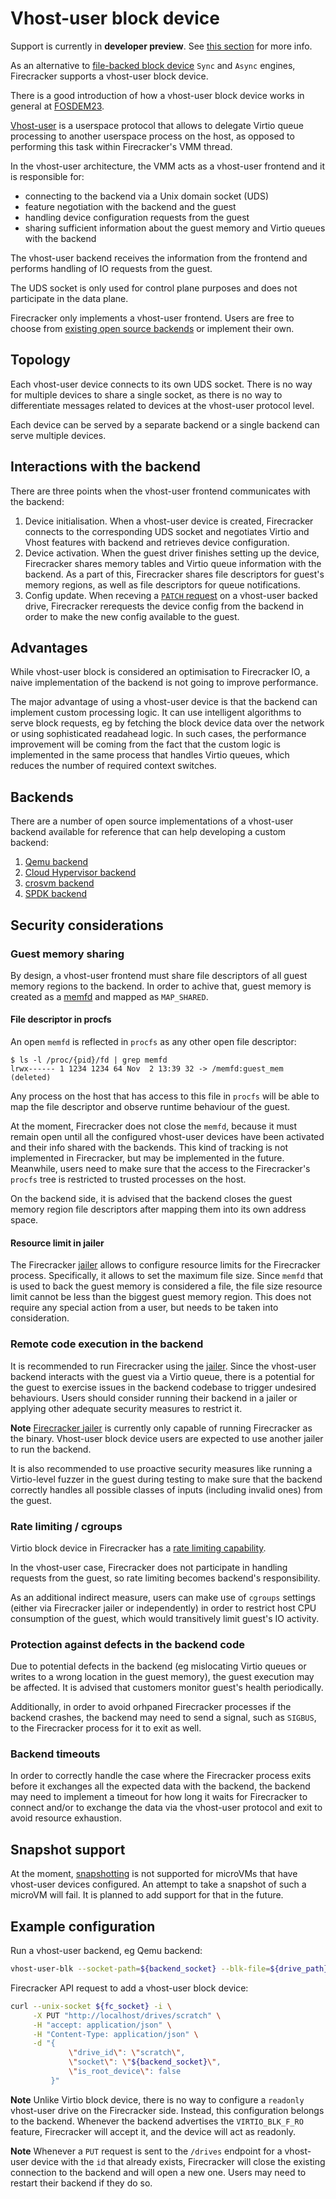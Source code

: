 # Vhost-user block device

Support is currently in **developer preview**. See
[this section](#developer-preview-status) for more info.

As an alternative to [file-backed block device](block-io-engine.md) `Sync` and
`Async` engines, Firecracker supports a vhost-user block device.

There is a good introduction of how a vhost-user block device works
in general at [FOSDEM23](https://archive.fosdem.org/2023/schedule/event/sds_vhost_user_blk).

[Vhost-user](https://qemu-project.gitlab.io/qemu/interop/vhost-user.html)
is a userspace protocol that allows to delegate Virtio queue processing
to another userspace process on the host, as opposed to performing this task
within Firecracker's VMM thread.

In the vhost-user architecture, the VMM acts as a vhost-user frontend and
it is responsible for:

- connecting to the backend via a Unix domain socket (UDS)
- feature negotiation with the backend and the guest
- handling device configuration requests from the guest
- sharing sufficient information about the guest memory and Virtio queues
  with the backend

The vhost-user backend receives the information from the frontend and performs
handling of IO requests from the guest.

The UDS socket is only used for control plane purposes
and does not participate in the data plane.

Firecracker only implements a vhost-user frontend. Users are free
to choose from [existing open source backends](#backends) or implement their
own.

## Topology

Each vhost-user device connects to its own UDS socket. There is no way for
multiple devices to share a single socket, as there is no way to differentiate
messages related to devices at the vhost-user protocol level.

Each device can be served by a separate backend or a single backend can serve
multiple devices.

## Interactions with the backend

There are three points when the vhost-user frontend communicates with
the backend:

1. Device initialisation. When a vhost-user device is created, Firecracker
   connects to the corresponding UDS socket and negotiates Virtio and Vhost
   features with backend and retrieves device configuration.
1. Device activation. When the guest driver finishes setting up the device,
   Firecracker shares memory tables and Virtio queue information with the backend.
   As a part of this, Firecracker shares file descriptors for guest's memory
   regions, as well as file descriptors for queue notifications.
1. Config update. When receving a [`PATCH` request](./patch-block.md#updating-vhost-user-block-devices-after-boot)
   on a vhost-user backed drive, Firecracker rerequests the device config
   from the backend in order to make the new config available to the guest.

## Advantages

While vhost-user block is considered an optimisation to Firecracker IO, a naive
implementation of the backend is not going to improve performance.

The major advantage of using a vhost-user device is that the backend can
implement custom processing logic. It can use intelligent algorithms to serve
block requests, eg by fetching the block device data over the network or using
sophisticated readahead logic. In such cases, the performance improvement will
be coming from the fact that the custom logic is implemented in the same
process that handles Virtio queues, which reduces the number of required
context switches.

## Backends

There are a number of open source implementations of a vhost-user backend
available for reference that can help developing a custom backend:

1. [Qemu backend](https://github.com/qemu/qemu/tree/master/contrib/vhost-user-blk)
1. [Cloud Hypervisor backend](https://github.com/cloud-hypervisor/cloud-hypervisor/tree/main/vhost_user_block)
1. [crosvm backend](https://github.com/google/crosvm/blob/main/devices/src/virtio/vhost/user/device/block.rs)
1. [SPDK backend](https://github.com/spdk/spdk/blob/master/lib/vhost/vhost_blk.c)

## Security considerations

### Guest memory sharing

By design, a vhost-user frontend must share file descriptors
of all guest memory regions to the backend. In order to achive that,
guest memory is created as a [memfd](https://man7.org/linux/man-pages/man2/memfd_create.2.html)
and mapped as `MAP_SHARED`.

#### File descriptor in procfs

An open `memfd` is reflected in `procfs` as any other open file descriptor:

```shell
$ ls -l /proc/{pid}/fd | grep memfd
lrwx------ 1 1234 1234 64 Nov  2 13:39 32 -> /memfd:guest_mem (deleted)
```

Any process on the host that has access to this file in `procfs` will be able
to map the file descriptor and observe runtime behaviour of the guest.

At the moment, Firecracker does not close the `memfd`, because it must remain open
until all the configured vhost-user devices have been activated and their info
shared with the backends. This kind of tracking is not implemented in Firecracker,
but may be implemented in the future. Meanwhile, users need to make sure that
the access to the Firecracker's `procfs` tree is restricted to trusted processes
on the host.

On the backend side, it is advised that the backend closes
the guest memory region file descriptors after mapping them into its own
address space.

#### Resource limit in jailer

The Firecracker [jailer](../jailer.md) allows to configure resource limits
for the Firecracker process. Specifically, it allows to set the maximum file
size. Since `memfd` that is used to back the guest memory is considered a file,
the file size resource limit cannot be less than the biggest guest memory
region. This does not require any special action from a user, but needs to be
taken into consideration.

### Remote code execution in the backend

It is recommended to run Firecracker using the [jailer](../jailer.md). Since
the vhost-user backend interacts with the guest via a Virtio queue, there is
a potential for the guest to exercise issues in the backend codebase
to trigger undesired behaviours. Users should consider running their backend
in a jailer or applying other adequate security measures to restrict it.

**Note** [Firecracker jailer](../jailer.md) is currently only capable
of running Firecracker as the binary. Vhost-user block device users are
expected to use another jailer to run the backend.

It is also recommended to use proactive security measures like running
a Virtio-level fuzzer in the guest during testing to make sure that the backend
correctly handles all possible classes of inputs (including invalid ones)
from the guest.

### Rate limiting / cgroups

Virtio block device in Firecracker has a [rate limiting capability](../design.md#io-storage-networking-and-rate-limiting).

In the vhost-user case, Firecracker does not participate in handling requests
from the guest, so rate limiting becomes backend's responsibility.

As an additional indirect measure, users can make use of `cgroups` settings
(either via Firecracker jailer or independently) in order to restrict host CPU
consumption of the guest, which would transitively limit guest's IO activity.

### Protection against defects in the backend code

Due to potential defects in the backend (eg mislocating Virtio queues or writes
to a wrong location in the guest memory), the guest execution may be affected.
It is advised that customers monitor guest's health periodically.

Additionally, in order to avoid orhpaned Firecracker processes if the backend
crashes, the backend may need to send a signal, such as `SIGBUS`,
to the Firecracker process for it to exit as well.

### Backend timeouts

In order to correctly handle the case where the Firecracker process exits
before it exchanges all the expected data with the backend, the backend may
need to implement a timeout for how long it waits for Firecracker to connect
and/or to exchange the data via the vhost-user protocol and exit to avoid
resource exhaustion.

## Snapshot support

At the moment, [snapshotting](../snapshotting) is not supported for microVMs
that have vhost-user devices configured. An attempt to take a snapshot of such
a microVM will fail. It is planned to add support for that in the future.

## Example configuration

Run a vhost-user backend, eg Qemu backend:

```bash
vhost-user-blk --socket-path=${backend_socket} --blk-file=${drive_path}
```

Firecracker API request to add a vhost-user block device:

```bash
curl --unix-socket ${fc_socket} -i \
     -X PUT "http://localhost/drives/scratch" \
     -H "accept: application/json" \
     -H "Content-Type: application/json" \
     -d "{
             \"drive_id\": \"scratch\",
             \"socket\": \"${backend_socket}\",
             \"is_root_device\": false
         }"
```

**Note** Unlike Virtio block device, there is no way to configure a `readonly`
vhost-user drive on the Firecracker side. Instead, this configuration belongs
to the backend. Whenever the backend advertises the `VIRTIO_BLK_F_RO` feature,
Firecracker will accept it, and the device will act as readonly.

**Note** Whenever a `PUT` request is sent to the `/drives` endpoint for
a vhost-user device with the `id` that already exists, Firecracker will close
the existing connection to the backend and will open a new one. Users may need
to restart their backend if they do so.
